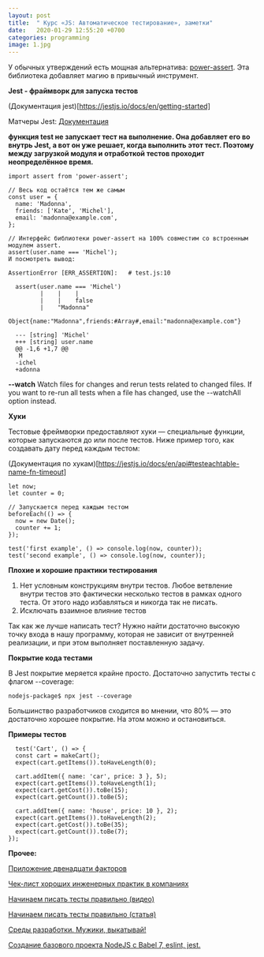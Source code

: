 ```yaml
---
layout: post
title:  " Курс «JS: Автоматическое тестирование», заметки"
date:   2020-01-29 12:55:20 +0700
categories: programming
image: 1.jpg 
---
```



У обычных утверждений есть мощная альтернатива: [power-assert](https://github.com/power-assert-js/power-assert). Эта библиотека добавляет магию в привычный инструмент.

**Jest - фраймворк для запуска тестов**

(Документация jest)[https://jestjs.io/docs/en/getting-started]

Матчеры Jest: [Документация](https://jestjs.io/docs/ru/expect) 

**функция test не запускает тест на выполнение. Она добавляет его во внутрь Jest, а вот он уже решает, когда выполнить этот тест. Поэтому между загрузкой модуля и отработкой тестов проходит неопределённое время.**


```
import assert from 'power-assert';

// Весь код остаётся тем же самым
const user = {
  name: 'Madonna',
  friends: ['Kate', 'Michel'],
  email: 'madonna@example.com',
};

// Интерфейс библиотеки power-assert на 100% совместим со встроенным модулем assert.
assert(user.name === 'Michel');
И посмотреть вывод:

AssertionError [ERR_ASSERTION]:   # test.js:10

  assert(user.name === 'Michel')
         |    |    |
         |    |    false
         |    "Madonna"
         Object{name:"Madonna",friends:#Array#,email:"madonna@example.com"}

  --- [string] 'Michel'
  +++ [string] user.name
  @@ -1,6 +1,7 @@
   M
  -ichel
  +adonna
```

**--watch**
Watch files for changes and rerun tests related to changed files. If you want to re-run all tests when a file has changed, use the --watchAll option instead.

**Хуки**

 Тестовые фреймворки предоставляют хуки — специальные функции, которые запускаются до или после тестов. Ниже пример того, как создавать дату перед каждым тестом:

(Документация по хукам)[https://jestjs.io/docs/en/api#testeachtable-name-fn-timeout]

```
let now;
let counter = 0;

// Запускается перед каждым тестом
beforeEach(() => {
  now = new Date();
  counter += 1;
});

test('first example', () => console.log(now, counter));
test('second example', () => console.log(now, counter));
```

**Плохие и хорошие практики тестирования**

1. Нет условным конструкциям внутри тестов. Любое ветвление внутри тестов это фактически несколько тестов в рамках одного теста. От этого надо избавляться и никогда так не писать.
2. Исключать взаимное влияние тестов

Так как же лучше написать тест? Нужно найти достаточно высокую точку входа в нашу программу, которая не зависит от внутренней реализации, и при этом выполняет поставленную задачу.
  
**Покрытие кода тестами**

В Jest покрытие меряется крайне просто. Достаточно запустить тесты с флагом --coverage:
```
nodejs-package$ npx jest --coverage
```

Большинство разработчиков сходится во мнении, что 80% — это достаточно хорошее покрытие. На этом можно и остановиться.

  **Примеры тестов**
```
  test('Cart', () => {
  const cart = makeCart();
  expect(cart.getItems()).toHaveLength(0);

  cart.addItem({ name: 'car', price: 3 }, 5);
  expect(cart.getItems()).toHaveLength(1);
  expect(cart.getCost()).toBe(15);
  expect(cart.getCount()).toBe(5);

  cart.addItem({ name: 'house', price: 10 }, 2);
  expect(cart.getItems()).toHaveLength(2);
  expect(cart.getCost()).toBe(35);
  expect(cart.getCount()).toBe(7);
});
```







  **Прочее:**

  [Приложение двенадцати факторов](https://habr.com/ru/post/258739/)

  [Чек-лист хороших инженерных практик в компаниях](https://guides.hexlet.io/check-list-of-engineering-practices/)

  [Начинаем писать тесты правильно (видео)](https://www.youtube.com/watch?v=zsz8kdi62mE) 

  [Начинаем писать тесты правильно (статья)](https://ru.hexlet.io/blog/posts/how-to-test-code)

  [Среды разработки. Мужики, выкатывай!](https://ru.hexlet.io/blog/posts/environment)

  [Создание базового проекта NodeJS с Babel 7, eslint, jest.](https://medium.com/@sergey.bakaev/%D1%81%D0%BE%D0%B7%D0%B4%D0%B0%D0%BD%D0%B8%D0%B5-%D0%B1%D0%B0%D0%B7%D0%BE%D0%B2%D0%BE%D0%B3%D0%BE-%D0%BF%D1%80%D0%BE%D0%B5%D0%BA%D1%82%D0%B0-nodejs-%D1%81-babel-7-eslint-jest-8164b99777a4)